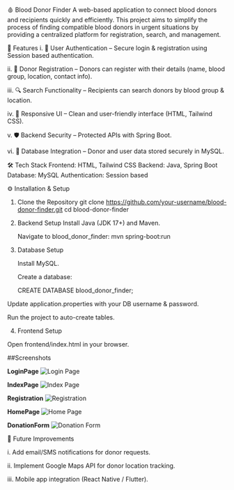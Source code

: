 🩸 Blood Donor Finder
A web-based application to connect blood donors and recipients quickly and efficiently. 
This project aims to simplify the process of finding compatible blood donors in urgent 
situations by providing a centralized platform for registration, search, and management.


🚀 Features
i. 🔐 User Authentication – Secure login & registration using Session based authentication.

ii. 👤 Donor Registration – Donors can register with their details (name, blood group, location, contact info).

iii. 🔍 Search Functionality – Recipients can search donors by blood group & location.

iv. 📱 Responsive UI – Clean and user-friendly interface (HTML, Tailwind CSS).

v. 🛡 Backend Security – Protected APIs with Spring Boot.

vi. 💾 Database Integration – Donor and user data stored securely in MySQL.


🛠 Tech Stack
Frontend: HTML, Tailwind CSS
Backend: Java, Spring Boot
Database: MySQL
Authentication: Session based

⚙️ Installation & Setup
1. Clone the Repository
   git clone https://github.com/your-username/blood-donor-finder.git
   cd blood-donor-finder

2. Backend Setup
    Install Java (JDK 17+) and Maven.

    Navigate to blood_donor_finder:
    mvn spring-boot:run

3. Database Setup

    Install MySQL.

    Create a database:

    CREATE DATABASE blood_donor_finder;

Update application.properties with your DB username & password.

Run the project to auto-create tables.

4. Frontend Setup

 Open frontend/index.html in your browser.
 
##Screenshots

**LoginPage**
![Login Page](images/LoginForm.png)

**IndexPage**
![Index Page](images/Indexpage.png)

**Registration**
![Registration](images/Registration.png)

**HomePage**
![Home Page](images/HomePage.png)

**DonationForm**
![Donation Form](images/DonationForm.png)

🔮 Future Improvements

i. Add email/SMS notifications for donor requests.

ii. Implement Google Maps API for donor location tracking.

iii. Mobile app integration (React Native / Flutter).